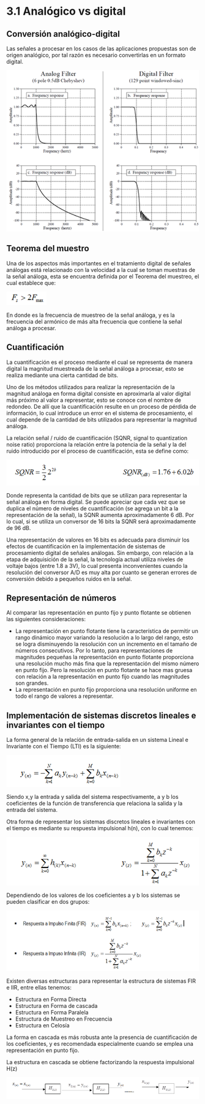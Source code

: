 # 3.1 Analógico vs digital

## Conversión analógico-digital

Las señales a procesar en los casos de las aplicaciones propuestas son de origen analógico, por tal razón es necesario convertirlas en un formato digital.

![](../.gitbook/assets/image%20%2830%29.png)

## Teorema del muestro

Una de los aspectos más importantes en el tratamiento digital de señales análogas está relacionado con la velocidad a la cual se toman muestras de la señal análoga, esta se encuentra definida por el Teorema del muestreo, el cual establece que:

![](../.gitbook/assets/image%20%284%29.png)

En donde es la frecuencia de muestreo de la señal análoga, y es la frecuencia del armónico de más alta frecuencia que contiene la señal análoga a procesar.

## Cuantificación

La cuantificación es el proceso mediante el cual se representa de manera digital la magnitud muestreada de la señal análoga a procesar, esto se realiza mediante una cierta cantidad de bits.

Uno de los métodos utilizados para realizar la representación de la magnitud análoga en forma digital consiste en aproximarla al valor digital más próximo al valor a representar, esto se conoce con el nombre de redondeo. De allí que la cuantificación resulte en un proceso de pérdida de información, lo cual introduce un error en el sistema de procesamiento, el cual depende de la cantidad de bits utilizados para representar la magnitud análoga.

La relación señal / ruido de cuantificación \(SQNR, signal to quantization noise ratio\) proporciona la relación entre la potencia de la señal y la del ruido introducido por el proceso de cuantificación, esta se define como:

![](../.gitbook/assets/image%20%2829%29.png)

Donde representa la cantidad de bits que se utilizan para representar la señal análoga en forma digital. Se puede apreciar que cada vez que se duplica el número de niveles de cuantificación \(se agrega un bit a la representación de la señal\), la SQNR aumenta aproximadamente 6 dB. Por lo cual, si se utiliza un conversor de 16 bits la SQNR será aproximadamente de 96 dB.

Una representación de valores en 16 bits es adecuada para disminuir los efectos de cuantificación en la implementación de sistemas de procesamiento digital de señales análogas. Sin embargo, con relación a la etapa de adquisición de la señal, la tecnología actual utiliza niveles de voltaje bajos \(entre 1.8 a 3V\), lo cual presenta inconvenientes cuando la resolución del conversor A/D es muy alta por cuanto se generan errores de conversión debido a pequeños ruidos en la señal.  


## Representación de números

Al comparar las representación en punto fijo y punto flotante se obtienen las siguientes consideraciones:

*  La representación en punto flotante tiene la característica de permitir un rango dinámico mayor variando la resolución a lo largo del rango, esto se logra disminuyendo la resolución con un incremento en el tamaño de números consecutivos. Por lo tanto, para representaciones de magnitudes pequeñas la representación en punto flotante proporciona una resolución mucho más fina que la representación del mismo número en punto fijo. Pero la resolución en punto flotante se hace mas gruesa con relación a la representación en punto fijo cuando las magnitudes son grandes. 
* La representación en punto fijo proporciona una resolución uniforme en todo el rango de valores a representar.

## Implementación de sistemas discretos lineales e invariantes con el tiempo

La forma general de la relación de entrada-salida en un sistema Lineal e Invariante con el Tiempo \(LTI\) es la siguiente:

![](../.gitbook/assets/image%20%2827%29.png)

Siendo x,y la entrada y salida del sistema respectivamente, a y b  los coeficientes de la función de transferencia que relaciona la salida y la entrada del sistema.

Otra forma de representar los sistemas discretos lineales e invariantes con el tiempo es mediante su respuesta impulsional h\(n\), con lo cual tenemos:

![](../.gitbook/assets/image.png)

Dependiendo de los valores de los coeficientes a y b los sistemas se pueden clasificar en dos grupos:  


![](../.gitbook/assets/image%20%286%29.png)

Existen diversas estructuras para representar la estructura de sistemas FIR e IIR, entre ellas tenemos:

* Estructura en Forma Directa 
* Estructura en Forma de cascada 
* Estructura en Forma Paralela 
* Estructura de Muestreo en Frecuencia 
* Estructura en Celosía

La forma en cascada es más robusta ante la presencia de cuantificación de los coeficientes, y es recomendada especialmente cuando se emplea una representación en punto fijo.

La estructura en cascada se obtiene factorizando la respuesta impulsional H\(z\)

![Estructura de sistemas discretos en forma de cascada](../.gitbook/assets/image%20%2813%29.png)



